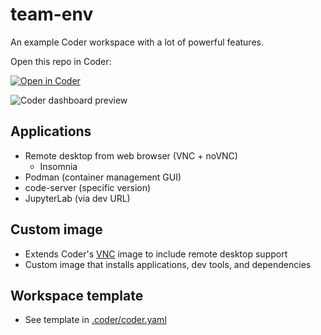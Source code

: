 # team-env

An example Coder workspace with a lot of powerful features.

Open this repo in Coder:

[![Open in Coder](https://cdn.coder.com/embed-button.svg)](https://demo-2.cdr.dev/workspaces/git?org=default&image=617806bb-de5bb7634091b6d6ec6e3228&tag=latest&service=github&repo=git@github.com:ericpaulsen/team-env.git)

![Coder dashboard preview](preview.png)

## Applications

- Remote desktop from web browser (VNC + noVNC)
    - Insomnia 
- Podman (container management GUI)
- code-server (specific version)
- JupyterLab (via dev URL)

## Custom image

- Extends Coder's [VNC](https://github.com/cdr/enterprise-images/tree/main/images/vnc) image to include remote desktop support
- Custom image that installs applications, dev tools, and dependencies

## Workspace template

- See template in [.coder/coder.yaml](.coder/coder.yaml)
